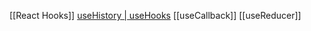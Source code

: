 
[[React Hooks]] [useHistory | useHooks](https://usehooks.com/useHistory/)
[[useCallback]] [[useReducer]]
